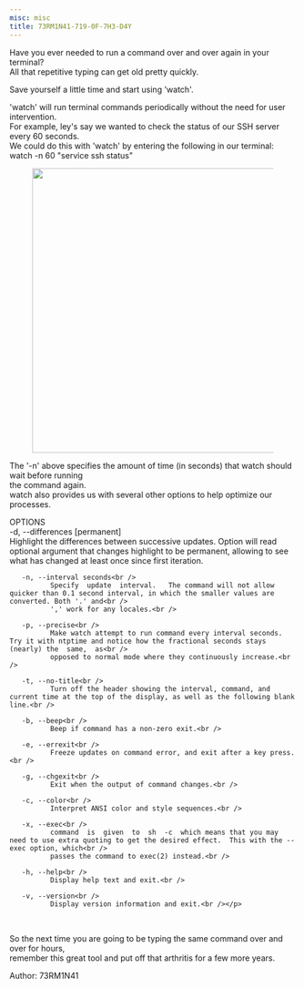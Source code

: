 ```yaml
---
misc: misc
title: 73RM1N41-719-0F-7H3-D4Y
---
```

<p>Have you ever needed to run a command over and over again in your terminal?<br />
All that repetitive typing can get old pretty quickly.</p>
<p>Save yourself a little time and start using 'watch'.</p>
<p>'watch' will run terminal commands periodically without the need for user intervention.<br />
For example, ley's say we wanted to check the status of our SSH server every 60 seconds.<br />
We could do this with 'watch' by entering the following in our terminal:<br />
watch -n 60 "service ssh status"</p>
<figure>
<a href="http://programthirteen.com/images/watch-ssh.png">
        <img src="http://programthirteen.com/images/watch-ssh.png" alt="" height="500px" width="750px"/>
    </a>
</figure>
<p>The '-n' above specifies the amount of time (in seconds) that watch should wait before running<br />
the command again.<br />
watch also provides us with several other options to help optimize our processes.</p>
<p>OPTIONS<br />
       -d, --differences [permanent]<br />
              Highlight the differences between successive updates.  Option will read optional argument that changes highlight to be permanent, allowing to see<br />
              what has changed at least once since first iteration.<br />

       -n, --interval seconds<br />
              Specify  update  interval.   The command will not allow quicker than 0.1 second interval, in which the smaller values are converted. Both '.' and<br />
              ',' work for any locales.<br />

       -p, --precise<br />
              Make watch attempt to run command every interval seconds. Try it with ntptime and notice how the fractional seconds stays (nearly) the  same,  as<br />
              opposed to normal mode where they continuously increase.<br />

       -t, --no-title<br />
              Turn off the header showing the interval, command, and current time at the top of the display, as well as the following blank line.<br />

       -b, --beep<br />
              Beep if command has a non-zero exit.<br />

       -e, --errexit<br />
              Freeze updates on command error, and exit after a key press.<br />

       -g, --chgexit<br />
              Exit when the output of command changes.<br />

       -c, --color<br />
              Interpret ANSI color and style sequences.<br />

       -x, --exec<br />
              command  is  given  to  sh  -c  which means that you may need to use extra quoting to get the desired effect.  This with the --exec option, which<br />
              passes the command to exec(2) instead.<br />

       -h, --help<br />
              Display help text and exit.<br />

       -v, --version<br />
              Display version information and exit.<br /></p>
<br />
<p>So the next time you are going to be typing the same command over and over for hours,<br />
remember this great tool and put off that arthritis for a few more years.
<p>Author: 73RM1N41</p>
